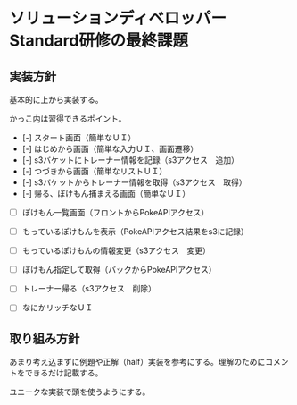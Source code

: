 # ソリューションディベロッパーStandard研修の最終課題

## 実装方針
基本的に上から実装する。

かっこ内は習得できるポイント。
- [-] スタート画面（簡単なＵＩ）
- [-] はじめから画面（簡単な入力ＵＩ、画面遷移）
- [-] s3バケットにトレーナー情報を記録（s3アクセス　追加）
- [-] つづきから画面（簡単なリストＵＩ）
- [-] s3バケットからトレーナー情報を取得（s3アクセス　取得）
- [-] 帰る、ぽけもん捕まえる画面（簡単なＵＩ）
- [ ] ぽけもん一覧画面（フロントからPokeAPIアクセス）
- [ ] もっているぽけもんを表示（PokeAPIアクセス結果をs3に記録）
- [ ] もっているぽけもんの情報変更（s3アクセス　変更）
- [ ] ぽけもん指定して取得（バックからPokeAPIアクセス）
- [ ] トレーナー帰る（s3アクセス　削除）
- [ ] なにかリッチなＵＩ


## 取り組み方針
あまり考え込まずに例題や正解（half）実装を参考にする。理解のためにコメントをできるだけ記載する。

ユニークな実装で頭を使うようにする。